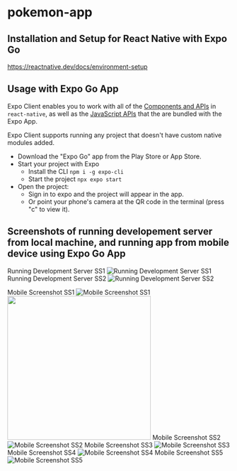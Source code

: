 # pokemon-app


## Installation and Setup for React Native with Expo Go

https://reactnative.dev/docs/environment-setup


## Usage with Expo Go App

Expo Client enables you to work with all of the [Components and APIs](https://facebook.github.io/react-native/docs/getting-started) in `react-native`, as well as the [JavaScript APIs](https://docs.expo.io/versions/latest) that the are bundled with the Expo App.

Expo Client supports running any project that doesn't have custom native modules added.

- Download the "Expo Go" app from the Play Store or App Store.
- Start your project with Expo
  - Install the CLI `npm i -g expo-cli`
  - Start the project `npx expo start`
- Open the project:
  - Sign in to expo and the project will appear in the app.
  - Or point your phone's camera at the QR code in the terminal (press "c" to view it).


## Screenshots of running developement server from local machine, and running app from mobile device using Expo Go App

Running Development Server SS1 ![Running Development Server SS1](https://github.com/charlesmichaelmira/pokemon-app/blob/main/raw/development-server-ss1.png?raw=true)
Running Development Server SS2 ![Running Development Server SS2](https://github.com/charlesmichaelmira/pokemon-app/blob/main/raw/development-server-ss2.png?raw=true)


Mobile Screenshot SS1 ![Mobile Screenshot SS1](https://github.com/charlesmichaelmira/pokemon-app/blob/main/raw/IMG_3252.jpeg)
<img src="https://github.com/charlesmichaelmira/pokemon-app/blob/main/raw/IMG_3252.jpeg" width="324" height="324">
Mobile Screenshot SS2 ![Mobile Screenshot SS2](https://github.com/charlesmichaelmira/pokemon-app/blob/main/raw/IMG_3253.jpeg)
Mobile Screenshot SS3 ![Mobile Screenshot SS3](https://github.com/charlesmichaelmira/pokemon-app/blob/main/raw/IMG_3254.jpeg)
Mobile Screenshot SS4 ![Mobile Screenshot SS4](https://github.com/charlesmichaelmira/pokemon-app/blob/main/raw/IMG_3255.jpeg)
Mobile Screenshot SS5 ![Mobile Screenshot SS5](https://github.com/charlesmichaelmira/pokemon-app/blob/main/raw/IMG_3256.jpg)
